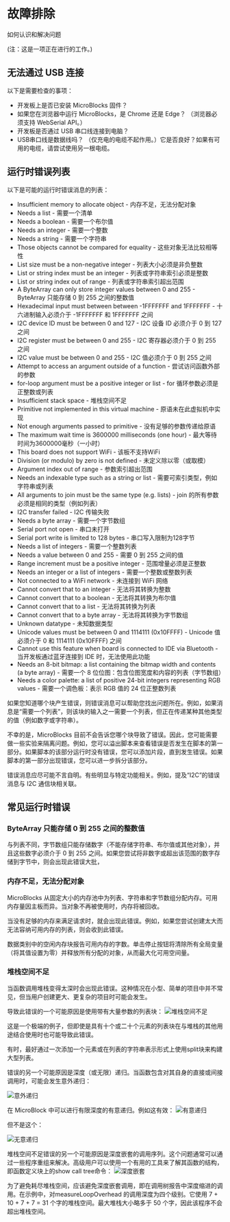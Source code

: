 # 故障排除
如何认识和解决问题

(注：这是一项正在进行的工作。)

## 无法通过 USB 连接
以下是需要检查的事项：

- 开发板上是否已安装 MicroBlocks 固件？
- 如果您在浏览器中运行 MicroBlocks，是 Chrome 还是 Edge？ （浏览器必须支持 WebSerial API。）
- 开发板是否通过 USB 串口线连接到电脑？
- USB串口线是数据线吗？ （仅充电的电缆不起作用。）它是否良好？如果有可用的电缆，请尝试使用另一根电缆。

## 运行时错误列表
以下是可能的运行时错误消息的列表：

- Insufficient memory to allocate object - 内存不足，无法分配对象
- Needs a list - 需要一个清单
- Needs a boolean - 需要一个布尔值
- Needs an integer - 需要一个整数
- Needs a string - 需要一个字符串
- Those objects cannot be compared for equality - 这些对象无法比较相等性
- List size must be a non-negative integer - 列表大小必须是非负整数
- List or string index must be an integer - 列表或字符串索引必须是整数
- List or string index out of range - 列表或字符串索引超出范围
- A ByteArray can only store integer values between 0 and 255 - ByteArray 只能存储 0 到 255 之间的整数值
- Hexadecimal input must between between -1FFFFFFF and 1FFFFFFF - 十六进制输入必须介于 -1FFFFFFF 和 1FFFFFFF 之间
- I2C device ID must be between 0 and 127 - I2C 设备 ID 必须介于 0 到 127 之间
- I2C register must be between 0 and 255 - I2C 寄存器必须介于 0 到 255 之间
- I2C value must be between 0 and 255 - I2C 值必须介于 0 到 255 之间
- Attempt to access an argument outside of a function - 尝试访问函数外部的参数
- for-loop argument must be a positive integer or list - for 循环参数必须是正整数或列表
- Insufficient stack space - 堆栈空间不足
- Primitive not implemented in this virtual machine - 原语未在此虚拟机中实现
- Not enough arguments passed to primitive - 没有足够的参数传递给原语
- The maximum wait time is 3600000 milliseconds (one hour) - 最大等待时间为3600000毫秒（一小时）
- This board does not support WiFi - 该板不支持WiFi
- Division (or modulo) by zero is not defined - 未定义除以零（或取模）
- Argument index out of range - 参数索引超出范围
- Needs an indexable type such as a string or list - 需要可索引类型，例如字符串或列表
- All arguments to join must be the same type (e.g. lists) - join 的所有参数必须是相同的类型（例如列表）
- I2C transfer failed - I2C 传输失败
- Needs a byte array - 需要一个字节数组
- Serial port not open - 串口未打开
- Serial port write is limited to 128 bytes - 串口写入限制为128字节
- Needs a list of integers - 需要一个整数列表
- Needs a value between 0 and 255 - 需要 0 到 255 之间的值
- Range increment must be a positive integer - 范围增量必须是正整数
- Needs an integer or a list of integers - 需要一个整数或整数列表
- Not connected to a WiFi network - 未连接到 WiFi 网络
- Cannot convert that to an integer - 无法将其转换为整数
- Cannot convert that to a boolean - 无法将其转换为布尔值
- Cannot convert that to a list - 无法将其转换为列表
- Cannot convert that to a byte array - 无法将其转换为字节数组
- Unknown datatype - 未知数据类型
- Unicode values must be between 0 and 1114111 (0x10FFFF) - Unicode 值必须介于 0 和 1114111 (0x10FFFF) 之间
- Cannot use this feature when board is connected to IDE via Bluetooth - 当开发板通过蓝牙连接到 IDE 时，无法使用此功能
- Needs an 8-bit bitmap: a list containing the bitmap width and contents (a byte array) - 需要一个 8 位位图：包含位图宽度和内容的列表（字节数组）
- Needs a color palette: a list of positive 24-bit integers representing RGB values - 需要一个调色板：表示 RGB 值的 24 位正整数列表

如果您知道哪个块产生错误，则错误消息可以帮助您找出问题所在。例如，如果消息是“需要一个列表”，则该块的输入之一需要一个列表，但正在传递某种其他类型的值（例如数字或字符串）。

不幸的是，MicroBlocks 目前不会告诉您哪个块导致了错误。因此，您可能需要做一些实验来隔离问题。例如，您可以溢出脚本来查看错误是否发生在脚本的第一部分。如果脚本的该部分运行时没有错误，您可以添加片段，直到发生错误。如果脚本的第一部分出现错误，您可以进一步拆分该部分。

错误消息应尽可能不言自明。有些明显与特定功能相关。例如，提及“I2C”的错误消息与 I2C 通信块相关联。

## 常见运行时错误
### ByteArray 只能存储 0 到 255 之间的整数值
与列表不同，字节数组只能存储数字（不能存储字符串、布尔值或其他对象），并且这些数字必须介于 0 到 255 之间。如果您尝试将非数字或超出该范围的数字存储到字节中，则会出现此错误大批，

### 内存不足，无法分配对象
MicroBlocks 从固定大小的内存池中为列表、字符串和字节数组分配内存。可用内存量因主板而异。当对象不再被使用时，内存将被回收。

当没有足够的内存来满足请求时，就会出现此错误。例如，如果您尝试创建太大而无法容纳可用内存的列表，则会收到此错误。

数据类别中的空闲内存块报告可用内存的字数。单击停止按钮将清除所有全局变量（将其值设置为零）并释放所有分配的对象，从而最大化可用空间量。

### 堆栈空间不足
当函数调用堆栈变得太深时会出现此错误。这种情况在小型、简单的项目中并不常见，但当用户创建更大、更复杂的项目时可能会发生。

导致此错误的一个可能原因是使用带有大量参数的列表块：
![堆栈空间不足](assets/image-112.png)

这是一个极端的例子，但即使是具有十个或二十个元素的列表块在与堆栈的其他用途结合使用时也可能导致此错误。

有时，最好通过一次添加一个元素或在列表的字符串表示形式上使用split块来构建大型列表。

错误的另一个可能原因是深度（或无限）递归。当函数包含对其自身的直接或间接调用时，可能会发生意外递归：

![意外递归](assets/image-113.png)

在 MicroBlock 中可以进行有限深度的有意递归。例如这有效：
![有意递归](assets/image-116.png)

但不是这个：

![无意递归](assets/image-115.png)

堆栈空间不足错误的另一个可能原因是深度嵌套的调用序列。这个问题通常可以通过一些程序重组来解决。高级用户可以使用一个有用的工具来了解其函数的结构，即函数定义块上的show call tr​​ee命令：
![深度嵌套](assets/image-114.png)

为了避免耗尽堆栈空间，应该避免深度嵌套调用，即在调用树报告中深度缩进的调用。在示例中，对measureLoopOverhead 的调用深度为四个级别。它使用 7 + 10 + 7 + 7 = 31 个字的堆栈空间。最大堆栈大小略多于 50 个字，因此该程序不会超出堆栈空间。

